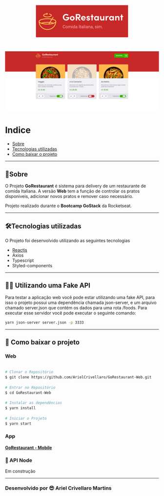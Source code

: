<h1 align="center">
  <img src="public/logo.png">
</h1>

<h1>
  <img  src="public/page1.png">
</h1>

# Indice

- [Sobre](#-sobre)
- [Tecnologias utilizadas](#-tecnologias-utilizadas)
- [Como baixar o projeto](#-como-baixar-o-projeto)
---

## 🧾Sobre

O Projeto **GoRestaurant** é sistema para delivery de um restaurante de comida Italiana. A versão **Web** tem a função de controlar os pratos disponiveis, adicionar novos pratos e remover caso necessário.

Projeto realizado durante o **Bootcamp GoStack** da Rocketseat.

---

## 🛠Tecnologias utilizadas

O Projeto foi desenvolvido utilizando as seguintes tecnologias

- [Reactjs](https://reactjs.org)
- Axios
- Typescript
- Styled-components

---

## 🏴‍☠️ Utilizando uma Fake API
Para testar a aplicação web você pode estar utilizando uma fake API, para isso o projeto possui uma dependência chamada json-server, e um arquivo chamado server.json que contém os dados para uma rota /foods. Para executar esse servidor você pode executar o seguinte comando:

```bash
yarn json-server server.json -p 3333
```

---
## 💾 Como baixar o projeto

### Web

```bash

# Clonar o Repositório
$ git clone https://github.com/ArielCrivellaro/GoRestaurant-Web.git

# Entrar no Repositório
$ cd GoRestaurant-Web

# Instalar as dependências
$ yarn install

# Iniciar o Projeto
$ yarn start

```

### App

#### [GoRestaurant - Mobile](https://reactjs.org)

### 🚧 API Node
Em construção

---

### Desenvolvido por 😎 Ariel Crivellaro Martins
